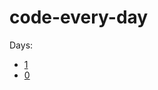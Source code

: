 # code-every-day

Days:

- [1]()
- [0](https://github.com/kccrtv/code-every-day/blob/main/log.md#day-0-april-6-2021-example-1)
